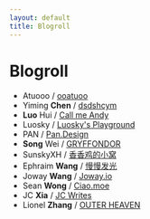 ```yaml
---
layout: default
title: Blogroll
---
```


# Blogroll

- Atuooo / [ooatuoo](http://atuo.xyz/)
- Yiming **Chen** / [dsdshcym](https://dsdshcym.github.io/)
- **Luo** Hui / [Call me Andy](https://luohui8891.github.io/)
- Luosky / [Luosky's Playground](https://luosky.com/)
- PAN / [Pan.Design](http://pan.design)
- **Song** Wei / [GRYFFONDOR](https://talkwithkeyboard.github.io/)
- SunskyXH / [香香鸡的小窝](https://sunskyxh.github.io/)
- Ephraim **Wang** / [慢慢发光](http://ephraim.wang/)
- Joway **Wang** / [Joway.io](https://joway.io/)
- Sean **Wong** / [Ciao.moe](https://blog.ciao.moe/)
- JC **Xia** / [JC Writes](https://jcxia.com/)
- Lionel **Zhang** / [OUTER HEAVEN](http://www.lionelzhang.me/)

